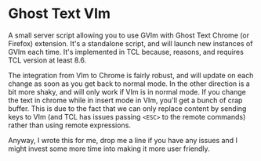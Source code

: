 # Ghost Text VIm

A small server script allowing you to use GVIm with Ghost Text Chrome
(or Firefox) extension. It's a standalone script, and will launch new
instances of GVIm each time. It's implemented in TCL because, reasons,
and requires TCL version at least 8.6.

The integration from VIm to Chrome is fairly robust, and will update on
each change as soon as you get back to normal mode. In the other
direction is a bit more shaky, and will only work if VIm is in normal
mode. If you change the text in chrome while in insert mode in VIm,
you'll get a bunch of crap buffer. This is due to the fact that we can
only replace content by sending keys to VIm (and TCL has issues passing
`<ESC>` to the remote commands) rather than using remote expressions.

Anyway, I wrote this for me, drop me a line if you have any issues and I
might invest some more time into making it more user friendly.
